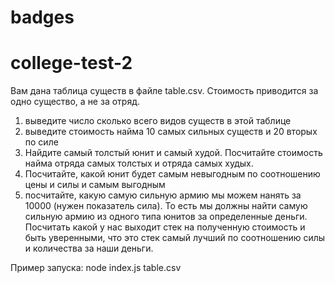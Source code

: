 # badges

# college-test-2

Вам дана таблица существ в файле table.csv. Стоимость приводится за одно существо, а не за отряд.

1. выведите число сколько всего видов существ в этой таблице
2. выведите стоимость найма 10 самых сильных существ и 20 вторых по силе
3. Найдите самый толстый юнит и самый худой. Посчитайте стоимость найма отряда самых толстых и отряда самых худых.
4. Посчитайте, какой юнит будет самым невыгодным по соотношению цены и силы и самым выгодным
5. посчитайте, какую самую сильную армию мы можем нанять за 10000 (нужен показатель сила). То есть мы должны найти самую сильную армию из одного типа юнитов за определенные деньги. Посчитать какой у нас выходит стек на полученную стоимость и быть уверенными, что это стек самый лучший по соотношению силы и количества за наши деньги.



Пример запуска: node index.js table.csv
